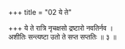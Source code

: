 +++
title = "02 ये ते"

+++
ये ते रात्रि नृचक्षसो द्रष्टारो नवतिर्नव ।  
अशीतिः सन्त्यष्टा उतो ते सप्त सप्ततिः ॥ ३ ॥